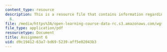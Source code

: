 ```yaml
---
content_type: resource
description: This is a resource file that contains information regarding assignment
  6.
file: /media/https%3A/open-learning-course-data-rc.s3.amazonaws.com/wgs-693-gender-race-and-the-complexities-of-science-and-technology-a-problem-based-learning-experiment-spring-2009/d9c1941263a7bd695239aff5e02043b3_MITWGS_693S09_assn06.pdf
file_type: application/pdf
resourcetype: Document
title: Assignment 6
uid: d9c19412-63a7-bd69-5239-aff5e02043b3
---
```

